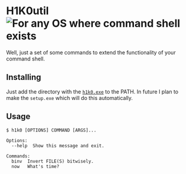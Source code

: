 # H1K0util ![For any OS where command shell exists](https://img.shields.io/badge/Windows-XP+-brightgreen.svg)

Well, just a set of some commands to extend the functionality of your command shell.

## Installing

Just add the directory with the [`h1k0.exe`](h1k0.exe) to the PATH. In future I plan to make the `setup.exe` which will do this automatically.

## Usage

```
$ h1k0 [OPTIONS] COMMAND [ARGS]...

Options:
  --help  Show this message and exit.

Commands:
  binv  Invert FILE(S) bitwisely.
  now   What's time?
```